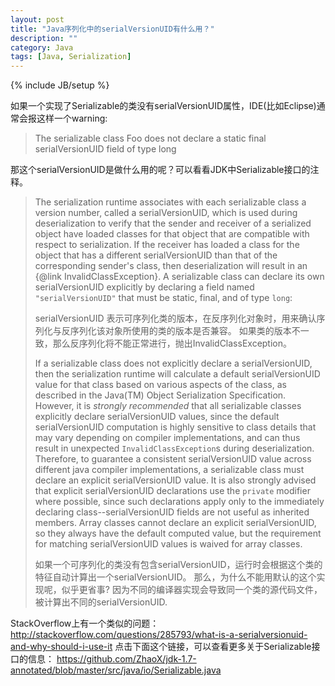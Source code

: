 ```yaml
---
layout: post
title: "Java序列化中的serialVersionUID有什么用？"
description: ""
category: Java 
tags: [Java, Serialization]
---
```

{% include JB/setup %}

如果一个实现了Serializable的类没有serialVersionUID属性，IDE(比如Eclipse)通常会报这样一个warning:

> The serializable class Foo does not declare a static final
> serialVersionUID field of type long

那这个serialVersionUID是做什么用的呢？可以看看JDK中Serializable接口的注释。

> The serialization runtime associates with each serializable class a
> version  number, called a serialVersionUID, which is used during
> deserialization to  verify that the sender and receiver of a
> serialized object have loaded  classes for that object that are
> compatible with respect to serialization.  If the receiver has loaded
> a class for the object that has a different  serialVersionUID than
> that of the corresponding sender's class, then  deserialization will
> result in an {@link InvalidClassException}.  A  serializable class can
> declare its own serialVersionUID explicitly by  declaring a field
> named <code>"serialVersionUID"</code> that must be static,  final, and
> of type <code>long</code>:<p>
> 
>  serialVersionUID 表示可序列化类的版本，在反序列化对象时，用来确认序列化与反序列化该对象所使用的类的版本是否兼容。 
> 如果类的版本不一致，那么反序列化将不能正常进行，抛出InvalidClassException。
> 
>  If a serializable class does not explicitly declare a
> serialVersionUID, then  the serialization runtime will calculate a
> default serialVersionUID value  for that class based on various
> aspects of the class, as described in the  Java(TM) Object
> Serialization Specification.  However, it is <em>strongly 
> recommended</em> that all serializable classes explicitly declare 
> serialVersionUID values, since the default serialVersionUID
> computation is  highly sensitive to class details that may vary
> depending on compiler  implementations, and can thus result in
> unexpected  <code>InvalidClassException</code>s during
> deserialization.  Therefore, to  guarantee a consistent
> serialVersionUID value across different java compiler 
> implementations, a serializable class must declare an explicit 
> serialVersionUID value.  It is also strongly advised that explicit 
> serialVersionUID declarations use the <code>private</code> modifier
> where  possible, since such declarations apply only to the immediately
> declaring  class--serialVersionUID fields are not useful as inherited
> members. Array  classes cannot declare an explicit serialVersionUID,
> so they always have  the default computed value, but the requirement
> for matching  serialVersionUID values is waived for array classes.
> 
>  如果一个可序列化的类没有包含serialVersionUID，运行时会根据这个类的特征自动计算出一个serialVersionUID。 
> 那么，为什么不能用默认的这个实现呢，似乎更省事?
> 因为不同的编译器实现会导致同一个类的源代码文件，被计算出不同的serialVersionUID.

StackOverflow上有一个类似的问题：
http://stackoverflow.com/questions/285793/what-is-a-serialversionuid-and-why-should-i-use-it
点击下面这个链接，可以查看更多关于Serializable接口的信息：
https://github.com/ZhaoX/jdk-1.7-annotated/blob/master/src/java/io/Serializable.java

